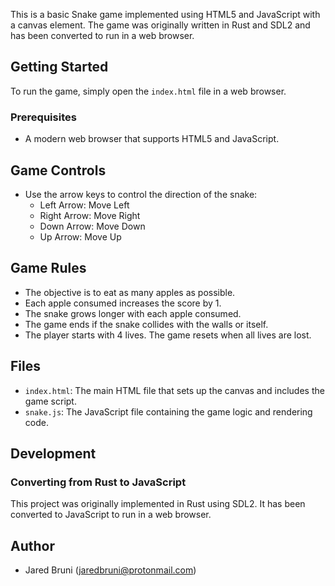 
This is a basic Snake game implemented using HTML5 and JavaScript with a canvas element. The game was originally written in Rust and SDL2 and has been converted to run in a web browser.

## Getting Started

To run the game, simply open the `index.html` file in a web browser.

### Prerequisites

- A modern web browser that supports HTML5 and JavaScript.

## Game Controls

- Use the arrow keys to control the direction of the snake:
  - Left Arrow: Move Left
  - Right Arrow: Move Right
  - Down Arrow: Move Down
  - Up Arrow: Move Up

## Game Rules

- The objective is to eat as many apples as possible.
- Each apple consumed increases the score by 1.
- The snake grows longer with each apple consumed.
- The game ends if the snake collides with the walls or itself.
- The player starts with 4 lives. The game resets when all lives are lost.

## Files

- `index.html`: The main HTML file that sets up the canvas and includes the game script.
- `snake.js`: The JavaScript file containing the game logic and rendering code.

## Development

### Converting from Rust to JavaScript

This project was originally implemented in Rust using SDL2. It has been converted to JavaScript to run in a web browser.

## Author

- Jared Bruni (jaredbruni@protonmail.com)